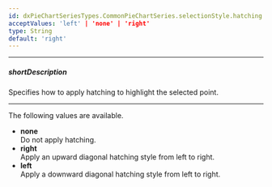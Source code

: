 ```yaml
---
id: dxPieChartSeriesTypes.CommonPieChartSeries.selectionStyle.hatching.direction
acceptValues: 'left' | 'none' | 'right'
type: String
default: 'right'
---
```

---
##### shortDescription
Specifies how to apply hatching to highlight the selected point.

---
The following values are available.

* **none**   
Do not apply hatching.
* **right**   
Apply an upward diagonal hatching style from left to right.
* **left**   
Apply a downward diagonal hatching style from left to right.
